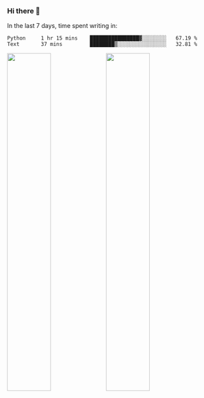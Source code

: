 ### Hi there 👋

In the last 7 days, time spent writing in:

<!--START_SECTION:waka-->
```text
Python     1 hr 15 mins    ████████████████▓░░░░░░░░   67.19 % 
Text       37 mins         ████████▒░░░░░░░░░░░░░░░░   32.81 % 
```
<!--END_SECTION:waka-->

<img src="https://wakatime.com/share/@jimtje/5d0c92de-08f8-4a72-8f2f-6a9693d1e318.svg" width=45% height=45%> <img src="https://wakatime.com/share/@jimtje/501498ae-bda5-4da7-a89d-b40bcdd5556d.svg" width=45% height=45%>
